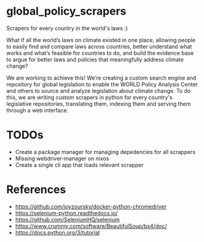 # global_policy_scrapers
Scrapers for every country in the world's laws :)

What if all the world’s laws on climate existed in one place, allowing people to easily find and compare laws across countries, better understand what works and what’s feasible for countries to do, and build the evidence base to argue for better laws and policies that meaningfully address climate change?

We are working to achieve this! We’re creating a custom search engine and repository for global legislation to enable the WORLD Policy Analysis Center and others to source and analyze legislation about climate change. To do this, we are writing custom scrapers in python for every country's legislative repositories, translating them, indexing them and serving them through a web interface.

# TODOs
* Create a package manager for managing depedencies for all scrappers
* Missing webdriver-manager on nixos
* Create a single cli app that loads relevant scrapper

# References
* https://github.com/joyzoursky/docker-python-chromedriver
* https://selenium-python.readthedocs.io/
* https://github.com/SeleniumHQ/selenium
* https://www.crummy.com/software/BeautifulSoup/bs4/doc/
* https://docs.python.org/3/tutorial
